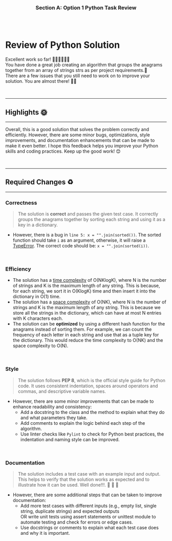 <div align="center">
  <h3><b>Section A: Option 1 Python Task Review</b></h3>
</div>

<br>
<br>

# Review of Python Solution

Excellent work so far! 👏🏾👏🏾👏🏾  
You have done a great job creating an algorithm that groups the anagrams together from an array of strings strs as per project requirements.🥳  
There are a few issues that you still need to work on to improve your solution. You are almost there! 💪🏾 

<br>

<hr>

## Highlights 🌞 
<hr>

Overall, this is a good solution that solves the problem correctly and efficiently. However, there are some minor bugs, optimizations, style improvements, and documentation enhancements that can be made to make it even better. I hope this feedback helps you improve your Python skills and coding practices. Keep up the good work! 😊

<br>

<hr>

## Required Changes ♻️
<hr>

### Correctness
> The solution is **correct** and passes the given test case. It correctly groups the anagrams together by sorting each string and using it as a key in a dictionary.

- However, there is a bug in `line 5: x = "".join(sorted())`. The sorted function should take `i` as an argument, otherwise, it will raise a [TypeError](https://www.pythonforbeginners.com/basics/typeerror-in-python#:~:text=TypeError%20is%20an%20exception%20in,object%20will%20not%20be%20compatible.). The correct code should be: `x = "".join(sorted(i))`.

<br>

### Efficiency
- The solution has a [time complexity](https://www.mygreatlearning.com/blog/why-is-time-complexity-essential/#:~:text=Time%20complexity%20is%20defined%20as,of%20code%20in%20an%20algorithm.) of O(NKlogK), where N is the number of strings and K is the maximum length of any string. This is because, for each string, we sort it in O(KlogK) time and then insert it into the dictionary in O(1) time.
- The solution has a [space complexity](https://www.geeksforgeeks.org/g-fact-86/) of O(NK), where N is the number of strings and K is the maximum length of any string. This is because we store all the strings in the dictionary, which can have at most N entries with K characters each.
- The solution can be **optimized** by using a different hash function for the anagrams instead of sorting them. For example, we can count the frequency of each letter in each string and use that as a tuple key for the dictionary. This would reduce the time complexity to O(NK) and the space complexity to O(N).

<br>

### Style

> The solution follows **PEP 8**, which is the official style guide for Python code. It uses consistent indentation, spaces around operators and commas, and descriptive variable names.

- However, there are some minor improvements that can be made to enhance readability and consistency:
  - Add a docstring to the class and the method to explain what they do and what parameters they take.
  - Add comments to explain the logic behind each step of the algorithm.
  - Use linter checks like `Pylint` to check for Python best practices, the indentation and naming style can be improved.

<br>

### Documentation

> The solution includes a test case with an example input and output. This helps to verify that the solution works as expected and to illustrate how it can be used. Well done!!!. 💯 🎊 🥳

- However, there are some additional steps that can be taken to improve documentation:
  - Add more test cases with different inputs (e.g., empty list, single string, duplicate strings) and expected outputs  
  OR write unit tests using assert statements or unittest module to automate testing and check for errors or edge cases.
  - Use docstrings or comments to explain what each test case does and why it is important.

<br>